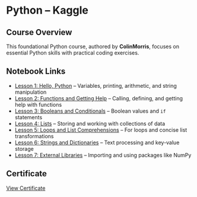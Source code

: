 # Python – Kaggle

## Course Overview

This foundational Python course, authored by **ColinMorris**, focuses on essential Python skills with practical coding exercises.

## Notebook Links

- [Lesson 1: Hello, Python](https://www.kaggle.com/code/aadarshprabhakumar/exercise-hello-python) – Variables, printing, arithmetic, and string manipulation  
- [Lesson 2: Functions and Getting Help](https://www.kaggle.com/code/aadarshprabhakumar/exercise-functions-and-getting-help) – Calling, defining, and getting help with functions  
- [Lesson 3: Booleans and Conditionals](https://www.kaggle.com/code/aadarshprabhakumar/exercise-booleans-and-conditionals) – Boolean values and `if` statements  
- [Lesson 4: Lists](https://www.kaggle.com/code/aadarshprabhakumar/exercise-lists) – Storing and working with collections of data  
- [Lesson 5: Loops and List Comprehensions](https://www.kaggle.com/code/aadarshprabhakumar/exercise-loops-and-list-comprehensions) – For loops and concise list transformations  
- [Lesson 6: Strings and Dictionaries](https://www.kaggle.com/code/aadarshprabhakumar/exercise-strings-and-dictionaries) – Text processing and key-value storage  
- [Lesson 7: External Libraries](https://www.kaggle.com/code/aadarshprabhakumar/exercise-external-libraries) – Importing and using packages like NumPy

## Certificate

[View Certificate](https://www.kaggle.com/learn/certification/aadarshprabhakumar/python)
